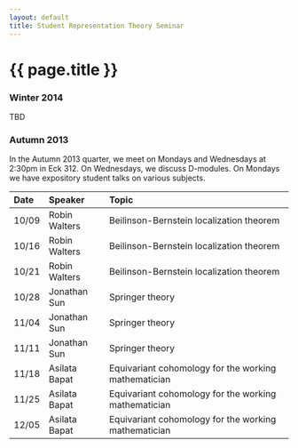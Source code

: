 ```yaml
---
layout: default
title: Student Representation Theory Seminar
---
```


# {{ page.title }}

### Winter 2014
TBD

### Autumn 2013
In the Autumn 2013 quarter, we meet on Mondays and Wednesdays at 2:30pm in Eck 312. On Wednesdays, we discuss D-modules. On Mondays we have expository student talks on various subjects.

<div class="classplan">

| Date  | Speaker       | Topic                                                |
| :---- | :-------      | :----                                                |
| 10/09 | Robin Walters | Beilinson-Bernstein localization theorem             |
| 10/16 | Robin Walters | Beilinson-Bernstein localization theorem             |
| 10/21 | Robin Walters | Beilinson-Bernstein localization theorem             |
| 10/28 | Jonathan Sun  | Springer theory                                      |
| 11/04 | Jonathan Sun  | Springer theory                                      |
| 11/11 | Jonathan Sun  | Springer theory                                      |
| 11/18 | Asilata Bapat | Equivariant cohomology for the working mathematician |
| 11/25 | Asilata Bapat | Equivariant cohomology for the working mathematician |
| 12/05 | Asilata Bapat | Equivariant cohomology for the working mathematician |

</div>

